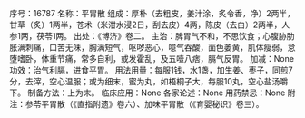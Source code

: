 序号：16787
名称：平胃散
组成：厚朴（去粗皮，姜汁涂，炙令香，净）2两半，甘草（炙）1两半，苍术（米泔水浸2日，刮去皮）4两，陈皮（去白）2两半，人参1两，茯苓1两。
出处：《博济》卷二。
主治：脾胃气不和，不思饮食；心腹胁肋胀满刺痛，口苦无味，胸满短气，呕哕恶心，噫气吞酸，面色萎黄，肌体瘦弱，怠堕嗜卧，体重节痛，常多自利，或发霍乱，及五噎八痞，膈气反胃。
加减：None
功效：治气利膈，进食平胃。
用法用量：每服1钱，水1盏，加生姜、枣子，同煎7分，去滓，空心温服；或为细末，蜜为丸，如梧桐子大，每服10丸，空心盐汤嚼下。
制备方法：上为末。
临床应用：None
各家论述：None
用药禁忌：None
附注：参苓平胃散（《直指附遗》卷六）、加味平胃散（《育婴秘识》卷三）。
